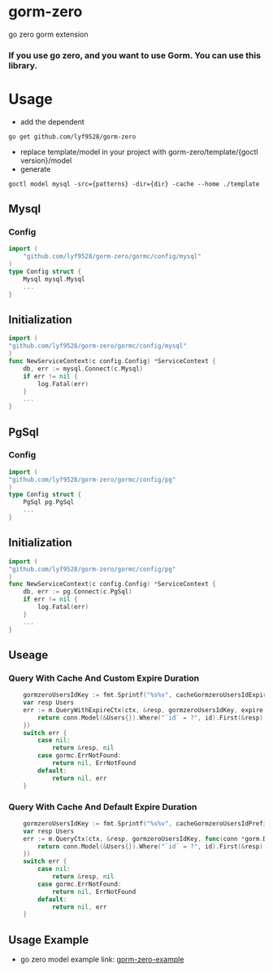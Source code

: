 # gorm-zero

go zero gorm extension

### If you use go zero, and you want to use Gorm. You can use this library.

# Usage

- add the dependent

```shell
go get github.com/lyf9528/gorm-zero
```

- replace template/model in your project with gorm-zero/template/{goctl version}/model
- generate

```shell
goctl model mysql -src={patterns} -dir={dir} -cache --home ./template
```

## Mysql

### Config

```go
import (
    "github.com/lyf9528/gorm-zero/gormc/config/mysql"
)
type Config struct {
    Mysql mysql.Mysql
    ...
}
```

## Initialization

```go
import (
"github.com/lyf9528/gorm-zero/gormc/config/mysql"
)
func NewServiceContext(c config.Config) *ServiceContext {
    db, err := mysql.Connect(c.Mysql)
    if err != nil {
        log.Fatal(err)
    }
    ...
}
```

## PgSql

### Config

```go
import (
"github.com/lyf9528/gorm-zero/gormc/config/pg"
)
type Config struct {
    PgSql pg.PgSql
    ...
}
```

## Initialization

```go
import (
"github.com/lyf9528/gorm-zero/gormc/config/pg"
)
func NewServiceContext(c config.Config) *ServiceContext {
    db, err := pg.Connect(c.PgSql)
    if err != nil {
        log.Fatal(err)
    }
    ...
}
```

## Useage

### Query With Cache And Custom Expire Duration

```go
    gormzeroUsersIdKey := fmt.Sprintf("%s%v", cacheGormzeroUsersIdExpirePrefix, id)
    var resp Users
    err := m.QueryWithExpireCtx(ctx, &resp, gormzeroUsersIdKey, expire, func(conn *gorm.DB, v interface{}) error {
        return conn.Model(&Users{}).Where("`id` = ?", id).First(&resp).Error
    })
    switch err {
        case nil:
            return &resp, nil
        case gormc.ErrNotFound:
            return nil, ErrNotFound
        default:
            return nil, err
    }
```

### Query With Cache And Default Expire Duration

```go
    gormzeroUsersIdKey := fmt.Sprintf("%s%v", cacheGormzeroUsersIdPrefix, id)
    var resp Users
    err := m.QueryCtx(ctx, &resp, gormzeroUsersIdKey, func(conn *gorm.DB, v interface{}) error {
        return conn.Model(&Users{}).Where("`id` = ?", id).First(&resp).Error
    })
    switch err {
        case nil:
            return &resp, nil
        case gormc.ErrNotFound:
            return nil, ErrNotFound
        default:
            return nil, err
    }
```

## Usage Example

- go zero model example link: [gorm-zero-example](https://github.com/SpectatorNan/gorm-zero-example)
